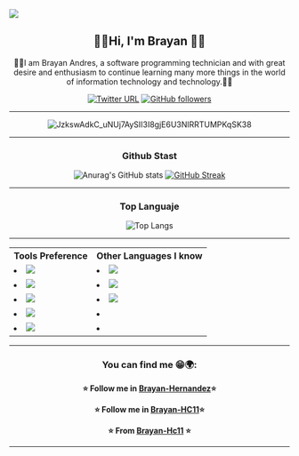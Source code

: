 <img src="https://komarev.com/ghpvc/?username=Brayan-Hc11&color=blue">

<div align="center">
  <h2> 🎸🎶Hi, I'm Brayan 🤟🏴</h2>

🧙‍♂️I am Brayan Andres, a software programming technician and with great desire and enthusiasm to continue learning many more things in the world of information technology and technology.👋👊
  
  [![Twitter URL](https://img.shields.io/twitter/url?color=blue&label=twitter&logo=twitter&url=https%3A%2F%2Ftwitter.com%2FBrayan_HC11)](https://twitter.com/Brayan_HC11?tab=followers)
[![GitHub followers](https://img.shields.io/github/followers/Brayan-Hc11.svg?style=social&label=Follow)](https://github.com/Brayan-Hc11?tab=followers)


  

---

![JzkswAdkC_uNUj7AySII3I8gjE6U3NlRRTUMPKqSK38](https://user-images.githubusercontent.com/118775234/208208524-a67a73d2-8cb4-49a2-9887-b3308eec045f.gif)

---
###     Github Stast
![Anurag's GitHub stats](https://github-readme-stats.vercel.app/api?username=Brayan-Hc11&show_icons=true&theme=radical)
  [![GitHub Streak](http://github-readme-streak-stats.herokuapp.com?user=Brayan-Hc11&theme=radical&hide_border=verdadero&border_radius=4.4&mode=weekly)](https://git.io/streak-stats)

---
###   Top Languaje 
<!--![Top Langs](https://github-readme-stats.vercel.app/api/top-langs/?username=Brayan-Hc11&layout=compact&show_icons=true&theme=radical)-->
![Top Langs](https://github-readme-stats.vercel.app/api/top-langs/?username=Brayan-Hc11&langs_count=8&show_icons=true&theme=radical)

---
<table>  
  <!--Fila 1-->
    <tr>
      <th>Tools Preference</th>
      <th>Other Languages I know</th>
    </tr>
  <!--Fila 2-->
    <tr>
       <td><li><img src="http://img.shields.io/badge/-Git-F1502F?style=flat&logo=git&logoColor=FFFFFF"></li></td>
       <td><li><img src = "https://img.shields.io/badge/-HTML5-E34F26?style=flat&logo=html5&logoColor=white"></li></td>
    </tr>
  <!--Fila 3-->
    <tr>
       <td><li><img src="https://img.shields.io/badge/-React-000000?style=flat&logo=react&logoColor=00c8ff"></li></td>
       <td><li><img src="https://img.shields.io/badge/-Python-black?style=flat&logo=python&logoColor=white"></li></td>
    </tr>
    <!--Fila 4-->
    <tr>
       <td><li><img src="http://img.shields.io/badge/-Github-000000?style=flat&logo=github&logoColor=FFFFFF"></li></td>
       <td><li><img src="https://img.shields.io/badge/-JavaScript-eed718?style=flat&logo=javascript&logoColor=ffffff"></li></li></td>
    </tr>
    <!--Fila 5-->
    <tr>
       <td><li><img src="https://img.shields.io/badge/-MySQL-F29111?style=flat&logo=mysql&logoColor=FFFFFF"></li></td>
       <td><li>                  </li></td>
    </tr>
    <!--Fila 6-->
    <tr>
       <td><li><img src="http://img.shields.io/badge/-VS%20Code-007ACC?style=flat&logo=visual%20studio%20code&logoColor=white"></li></td>
       <td><li></li>              </li></td>
    </tr>               
</table>

---
###     You can find me  😁🌍:

**⭐️ Follow me in [Brayan-Hernandez](https://www.facebook.com/profile.php?id=100028934001640)⭐️**

**⭐️ Follow me in [Brayan-HC11](https://twitter.com/Brayan_HC11)⭐️**

**⭐️ From [Brayan-Hc11](https://github.com/Brayan-Hc11) ⭐️**

---

</div>

</div>

